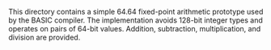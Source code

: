 This directory contains a simple 64.64 fixed-point arithmetic prototype
used by the BASIC compiler.  The implementation avoids 128-bit integer
types and operates on pairs of 64-bit values.  Addition, subtraction,
multiplication, and division are provided.
